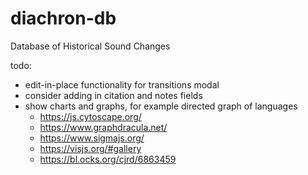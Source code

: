 # diachron-db
Database of Historical Sound Changes

todo:
+ edit-in-place functionality for transitions modal
+ consider adding in citation and notes fields
+ show charts and graphs, for example directed graph of languages
  + https://js.cytoscape.org/
  + https://www.graphdracula.net/
  + https://www.sigmajs.org/
  + https://visjs.org/#gallery
  + https://bl.ocks.org/cjrd/6863459